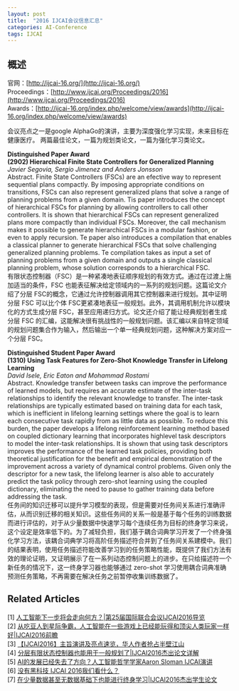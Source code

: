 ```yaml
---
layout: post
title:  "2016 IJCAI会议信息汇总"
categories: AI-Conference
tags: IJCAI
---
```


## 概述
官网：[http://ijcai-16.org/](http://ijcai-16.org/)  
Proceedings：[http://www.ijcai.org/Proceedings/2016](http://www.ijcai.org/Proceedings/2016)  
Awards：[http://ijcai-16.org/index.php/welcome/view/awards](http://ijcai-16.org/index.php/welcome/view/awards)  

会议亮点之一是google AlphaGo的演讲，主要为深度强化学习实现，未来目标在健康医疗。
两篇最佳论文，一篇为规划类论文，一篇为强化学习类论文。

**Distinguished Paper Award**   
**(2902) Hierarchical Finite State Controllers for Generalized Planning**  
*Javier Segovia, Sergio Jimenez and Anders Jonsson*  
Abstract. Finite State Controllers (FSCs) are an efective way to represent sequential plans compactly. By imposing appropriate conditions on transitions, FSCs can also represent generalized plans that solve a range of planning problems from a given domain. Tis paper introduces the concept of hierarchical FSCs for planning by allowing controllers to call other controllers. It is shown that hierarchical FSCs can represent generalized plans more compactly than individual FSCs. Moreover, the call mechanism makes it possible to generate hierarchical FSCs in a modular fashion, or even to apply recursion. Te paper also introduces a compilation that enables a classical planner to generate hierarchical FSCs that solve challenging generalized planning problems. Te compilation takes as input a set of planning problems from a given domain and outputs a single classical planning problem, whose solution corresponds to a hierarchical FSC.  
有限状态控制器（FSC）是一种紧凑地表征顺序规划的有效方式。通过在过渡上施加适当的条件，FSC 也能表征解决给定领域内的一系列的规划问题。这篇论文介绍了分层 FSC的概念，它通过允许控制器调用其它控制器来进行规划。其中证明分层 FSC 可以比个体 FSC更紧凑地表征一般规划。此外，其调用机制允许以模块化的方式生成分层 FSC，甚至应用递归方式。论文还介绍了能让经典规划者生成分层 FSC 的汇编，这能解决很有挑战性的一般规划问题。该汇编以来自特定领域的规划问题集合作为输入，然后输出一个单一经典规划问题，这种解决方案对应一个分层 FSC。

**Distinguished Student Paper Award**  
**(1310) Using Task Features for Zero-Shot Knowledge Transfer in Lifelong Learning**  
*David Isele, Eric Eaton and Mohammad Rostami*  
Abstract. Knowledge transfer between tasks can improve the performance of learned models, but requires an accurate estimate of the inter-task relationships to identify the relevant knowledge to transfer. The inter-task relationships are typically estimated based on training data for each task, which is inefficient in lifelong learning settings where the goal is to learn each consecutive task rapidly from as little data as possible. To reduce this burden, the paper develops a lifelong reinforcement learning method based on coupled dictionary learning that incorporates highlevel task descriptors to model the inter-task relationships. It is shown that using task descriptors improves the performance of the learned task policies, providing both theoretical justification for the benefit and empirical demonstration of the improvement across a variety of dynamical control problems. Given only the descriptor for a new task, the lifelong learner is also able to accurately predict the task policy through zero-shot learning using the coupled dictionary, eliminating the need to pause to gather training data before addressing the task.  
任务间的知识迁移可以提升学习模型的表现，但是需要对任务间关系进行准确评估，从而识别迁移的相关知识。这些任务间的关系一般是基于每个任务的训练数据而进行评估的，对于从少量数据中快速学习每个连续任务为目标的终身学习来说，这个设定是效率低下的。为了减轻负担，我们基于耦合词典学习开发了一个终身强化学习方法，该耦合词典学习将高阶任务描述符合并到了任务间关系建模中。我们的结果表明，使用任务描述符能改善学习到的任务策略性能，既提供了我们方法有效的理论证明，又证明展示了在一系列动态控制问题上的进步。在只给描述符一个新任务的情况下，这一终身学习器也能够通过 zero-shot 学习使用耦合词典准确预测任务策略，不再需要在解决任务之前暂停收集训练数据了。

## Related Articles
[1] [人工智能下一步将会走向何方？|第25届国际联合会议IJCAI2016导览](https://www.leiphone.com/news/201607/MAdqVomAskkn3IUv.html)  
[2] [从吃豆人到星际争霸，人工智能在一些游戏上已经能玩得和顶尖人类玩家一样好|IJCAI2016前瞻](https://www.leiphone.com/news/201607/Q15IHkuaJvvomFBc.html)  
[3] [【IJCAI2016】主旨演讲及亮点速览，华人作者抢占半壁江山](https://yq.aliyun.com/articles/178401)  
[4] [分层有限状态控制器也能用于一般规划了|IJCAI2016杰出论文详解](https://www.leiphone.com/news/201607/Vx3yL7GwO1Gvivqw.html)  
[5] [AI的发展已经失去了方向？人工智能哲学学家Aaron Sloman IJCAI演讲](https://www.leiphone.com/news/201608/MIr9ziHXbIP0lcE4.html)  
[6] [没有黑科技 IJCAI 2016我们看什么？](https://www.leiphone.com/news/201607/aZoG0LuorhbZC1z9.html)  
[7] [在少量数据甚至无数据基础下也能进行终身学习|IJCAI2016杰出学生论文](https://www.leiphone.com/news/201607/NfF5j2y0DZ8clsvP.html)